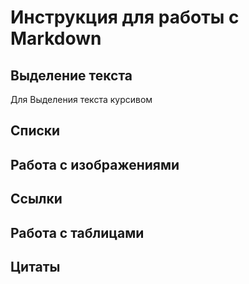 # Инструкция для работы с Markdown

## Выделение текста
Для Выделения текста курсивом
## Списки

## Работа с изображениями

## Ссылки

## Работа с таблицами

## Цитаты
